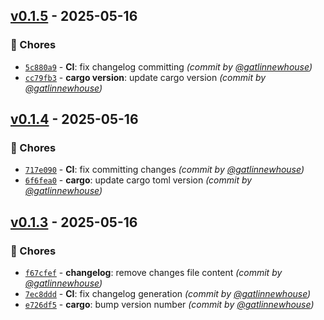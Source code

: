 

## [v0.1.5] - 2025-05-16
### :wrench: Chores
- [`5c880a9`](https://github.com/coffee-and-telesense/meshtastic-telemetry-daemon-rs/commit/5c880a966442e25bdc2f7825632c49d94aa5d03c) - **CI**: fix changelog committing *(commit by [@gatlinnewhouse](https://github.com/gatlinnewhouse))*
- [`cc79fb3`](https://github.com/coffee-and-telesense/meshtastic-telemetry-daemon-rs/commit/cc79fb398ef329e1ea2afb43c2e1d8854c8155b1) - **cargo version**: update cargo version *(commit by [@gatlinnewhouse](https://github.com/gatlinnewhouse))*


## [v0.1.4] - 2025-05-16
### :wrench: Chores
- [`717e090`](https://github.com/coffee-and-telesense/meshtastic-telemetry-daemon-rs/commit/717e09029ee97f73c6885816a71855f9fb221384) - **CI**: fix committing changes *(commit by [@gatlinnewhouse](https://github.com/gatlinnewhouse))*
- [`6f6fea0`](https://github.com/coffee-and-telesense/meshtastic-telemetry-daemon-rs/commit/6f6fea05442bbbb47474a0ac92ba049da9fd8769) - **cargo**: update cargo toml version *(commit by [@gatlinnewhouse](https://github.com/gatlinnewhouse))*


## [v0.1.3] - 2025-05-16
### :wrench: Chores
- [`f67cfef`](https://github.com/coffee-and-telesense/meshtastic-telemetry-daemon-rs/commit/f67cfefa638d6ead2d7c96e9c2bf147b55881cb3) - **changelog**: remove changes file content *(commit by [@gatlinnewhouse](https://github.com/gatlinnewhouse))*
- [`7ec8ddd`](https://github.com/coffee-and-telesense/meshtastic-telemetry-daemon-rs/commit/7ec8dddd01f69ef918057e9537bbceafa3e28a51) - **CI**: fix changelog generation *(commit by [@gatlinnewhouse](https://github.com/gatlinnewhouse))*
- [`e726df5`](https://github.com/coffee-and-telesense/meshtastic-telemetry-daemon-rs/commit/e726df5b5e03c2b122617c3cd4004d75aa25e82a) - **cargo**: bump version number *(commit by [@gatlinnewhouse](https://github.com/gatlinnewhouse))*

[v0.1.3]: https://github.com/coffee-and-telesense/meshtastic-telemetry-daemon-rs/compare/v0.1.2...v0.1.3
[v0.1.4]: https://github.com/coffee-and-telesense/meshtastic-telemetry-daemon-rs/compare/v0.1.3...v0.1.4
[v0.1.5]: https://github.com/coffee-and-telesense/meshtastic-telemetry-daemon-rs/compare/v0.1.4...v0.1.5
